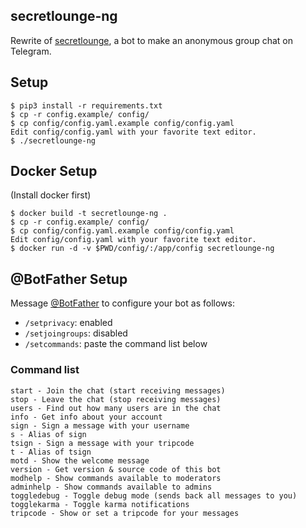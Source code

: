 secretlounge-ng
---------------
Rewrite of [secretlounge](https://github.com/6697/secretlounge), a bot to make an anonymous group chat on Telegram.

## Setup
```
$ pip3 install -r requirements.txt
$ cp -r config.example/ config/
$ cp config/config.yaml.example config/config.yaml
Edit config/config.yaml with your favorite text editor.
$ ./secretlounge-ng
```

## Docker Setup
(Install docker first)
```
$ docker build -t secretlounge-ng .
$ cp -r config.example/ config/
$ cp config/config.yaml.example config/config.yaml
Edit config/config.yaml with your favorite text editor.
$ docker run -d -v $PWD/config/:/app/config secretlounge-ng
```


## @BotFather Setup
Message [@BotFather](https://t.me/BotFather) to configure your bot as follows:

* `/setprivacy`: enabled
* `/setjoingroups`: disabled
* `/setcommands`: paste the command list below

### Command list
```
start - Join the chat (start receiving messages)
stop - Leave the chat (stop receiving messages)
users - Find out how many users are in the chat
info - Get info about your account
sign - Sign a message with your username
s - Alias of sign
tsign - Sign a message with your tripcode
t - Alias of tsign
motd - Show the welcome message
version - Get version & source code of this bot
modhelp - Show commands available to moderators
adminhelp - Show commands available to admins
toggledebug - Toggle debug mode (sends back all messages to you)
togglekarma - Toggle karma notifications
tripcode - Show or set a tripcode for your messages
```
